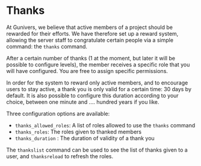 # **Thanks**

At Gunivers, we believe that active members of a project should be rewarded for their efforts. We have therefore set up a reward system, allowing the server staff to congratulate certain people via a simple command: the `thanks` command.

After a certain number of thanks (1 at the moment, but later it will be possible to configure levels), the member receives a specific role that you will have configured. You are free to assign specific permissions.

In order for the system to reward only active members, and to encourage users to stay active, a thank you is only valid for a certain time: 30 days by default. It is also possible to configure this duration according to your choice, between one minute and .... hundred years if you like.

Three configuration options are available:

* `thanks_allowed_roles`: A list of roles allowed to use the `thanks` command
* `thanks_roles`: The roles given to thanked members
* `thanks_duration` : The duration of validity of a thank you

The `thankslist` command can be used to see the list of thanks given to a user, and `thanksreload` to refresh the roles.
